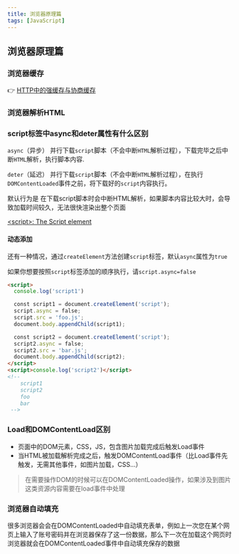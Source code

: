 ```yaml
---
title: 浏览器原理篇
tags: [JavaScript]
---
```



## 浏览器原理篇

### 浏览器缓存

:point_right: [HTTP中的强缓存与协商缓存](https://juejin.cn/post/7101942484543995934)

### 浏览器解析HTML



### script标签中async和deter属性有什么区别

`async`（异步） 并行下载`script`脚本（不会中断`HTML`解析过程），下载完毕之后中断`HTML`解析，执行脚本内容.

`deter`（延迟） 并行下载`script`脚本（不会中断`HTML`解析过程），在执行`DOMContentLoaded`事件之前，将下载好的`script`内容执行。

默认行为是 在下载script脚本时会中断HTML解析，如果脚本内容比较大时，会导致加载时间较久，无法很快渲染出整个页面

[<script\>: The Script element](https://developer.mozilla.org/en-US/docs/Web/HTML/Element/script)

#### 动态添加

还有一种情况，通过`createElement`方法创建`script`标签，默认`async`属性为`true`

如果你想要按照`script`标签添加的顺序执行，请`script.async=false`

```html
<script>
  console.log('script1')

  const script1 = document.createElement('script');
  script.async = false;
  script.src = 'foo.js';
  document.body.appendChild(script1);

  const script2 = document.createElement('script');
  script2.async = false;
  script2.src = 'bar.js';
  document.body.appendChild(script2);
</script>
<script>console.log('script2')</script>
<!--
    script1
    script2
    foo
    bar
 -->
```

### Load和DOMContentLoad区别

- 页面中的DOM元素，CSS，JS，包含图片加载完成后触发Load事件
- 当HTML被加载解析完成之后，触发DOMContentLoad事件（比Load事件先触发，无需其他事件，如图片加载，CSS...）

> 在需要操作DOM的时候可以在DOMContentLoaded操作，如果涉及到图片这类资源内容需要在load事件中处理

### 浏览器自动填充

很多浏览器会会在DOMContentLoaded中自动填充表单，例如上一次您在某个网页上输入了账号密码并在浏览器保存了这一份数据，那么下一次在加载这个网页时浏览器就会在DOMContentLoaded事件中自动填充保存的数据
